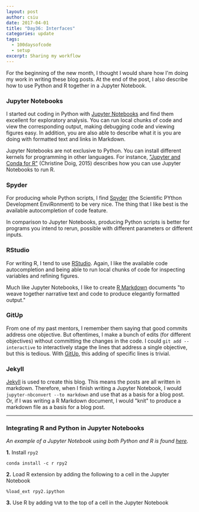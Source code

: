 ```yaml
---
layout: post
author: csiu
date: 2017-04-01
title: "Day36: Interfaces"
categories: update
tags:
  - 100daysofcode
  - setup
excerpt: Sharing my workflow
---
```


For the beginning of the new month, I thought I would share how I'm doing my work in writing these blog posts. At the end of the post, I also describe how to use Python and R together in a Jupyter Notebook.

### Jupyter Notebooks

I started out coding in Python with [Jupyter Notebooks](http://jupyter.org) and find them excellent for exploratory analysis. You can run local chunks of code and view the corresponding output, making debugging code and viewing figures easy. In addition, you are also able to describe what it is you are doing with formatted text and links in Markdown.

Jupyter Notebooks are not exclusive to Python. You can install different kernels for programming in other languages. For instance, ["Jupyter and Conda for R"](https://www.continuum.io/blog/developer/jupyter-and-conda-r) (Christine Doig, 2015) describes how you can use Jupyter Notebooks to run R.

### Spyder

For producing whole Python scripts, I find [Spyder](https://pythonhosted.org/spyder/) (the Scientific PYthon Development EnviRonment) to be very nice. The thing that I like best is the available autocompletion of code feature.

In comparison to Jupyter Notebooks, producing Python scripts is better for programs you intend to rerun, possible with different parameters or different inputs.

### RStudio

For writing R, I tend to use [RStudio](https://www.rstudio.com). Again, I like the available code autocompletion and being able to run local chunks of code for inspecting variables and refining figures.

Much like Jupyter Notebooks, I like to create [R Markdown](http://rmarkdown.rstudio.com) documents "to weave together narrative text and code to produce elegantly formatted output."

### GitUp

From one of my past mentors, I remember them saying that good commits address one objective. But oftentimes, I make a bunch of edits (for different objectives) without committing the changes in the code. I could `git add --interactive` to interactively stage the lines that address a single objective, but this is tedious. With [GitUp](http://gitup.co), this adding of specific lines is trivial.

### Jekyll

[Jekyll](https://jekyllrb.com) is used to create this blog. This means the posts are all written in markdown. Therefore, when I finish writing a Jupyter Notebook, I would `jupyter-nbconvert --to markdown` and use that as a basis for a blog post. Or, if I was writing a R Markdown document, I would "knit" to produce a markdown file as a basis for a blog post.

---

### Integrating R and Python in Jupyter Notebooks

*An example of a Jupyter Notebook using both Python and R is found [here](https://nbviewer.jupyter.org/github/csiu/100daysofcode/blob/master/misc/day36_python-and-r.ipynb).*

**1.** Install `rpy2`

```
conda install -c r rpy2
```

**2.** Load R extension by adding the following to a cell in the Jupyter Notebook

```
%load_ext rpy2.ipython
```

**3.** Use R by adding `%%R` to the top of a cell in the Jupyter Notebook
